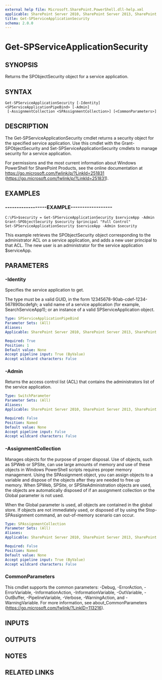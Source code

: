```yaml
---
external help file: Microsoft.SharePoint.PowerShell.dll-help.xml
applicable: SharePoint Server 2010, SharePoint Server 2013, SharePoint Server 2016, SharePoint Server 2019
title: Get-SPServiceApplicationSecurity
schema: 2.0.0
---
```


# Get-SPServiceApplicationSecurity

## SYNOPSIS

Returns the SPObjectSecurity object for a service application.



## SYNTAX

```
Get-SPServiceApplicationSecurity [-Identity] <SPServiceApplicationPipeBind> [-Admin]
 [-AssignmentCollection <SPAssignmentCollection>] [<CommonParameters>]
```

## DESCRIPTION
The Get-SPServiceApplicationSecurity cmdlet returns a security object for the specified service application.
Use this cmdlet with the Grant-SPObjectSecurity and Set-SPServiceApplicationSecurity cmdlets to manage security for a service application.

For permissions and the most current information about Windows PowerShell for SharePoint Products, see the online documentation at https://go.microsoft.com/fwlink/p/?LinkId=251831 (https://go.microsoft.com/fwlink/p/?LinkId=251831).

## EXAMPLES

### ------------------EXAMPLE------------------ 
```
C:\PS>$security = Get-SPServiceApplicationSecurity $serviceApp -Admin
Grant-SPObjectSecurity $security $principal "Full Control"
Set-SPServiceApplicationSecurity $serviceApp -Admin $security
```

This example retrieves the SPObjectSecurity object corresponding to the administrator ACL on a service application, and adds a new user principal to that ACL.
The new user is an administrator for the service application $serviceApp.

## PARAMETERS

### -Identity
Specifies the service application to get.

The type must be a valid GUID, in the form 12345678-90ab-cdef-1234-567890bcdefgh; a valid name of a service application (for example, SearchServiceApp1); or an instance of a valid SPServiceApplication object.

```yaml
Type: SPServiceApplicationPipeBind
Parameter Sets: (All)
Aliases: 
Applicable: SharePoint Server 2010, SharePoint Server 2013, SharePoint Server 2016, SharePoint Server 2019

Required: True
Position: 1
Default value: None
Accept pipeline input: True (ByValue)
Accept wildcard characters: False
```

### -Admin
Returns the access control list (ACL) that contains the administrators list of the service application.

```yaml
Type: SwitchParameter
Parameter Sets: (All)
Aliases: 
Applicable: SharePoint Server 2010, SharePoint Server 2013, SharePoint Server 2016, SharePoint Server 2019

Required: False
Position: Named
Default value: None
Accept pipeline input: False
Accept wildcard characters: False
```

### -AssignmentCollection
Manages objects for the purpose of proper disposal.
Use of objects, such as SPWeb or SPSite, can use large amounts of memory and use of these objects in Windows PowerShell scripts requires proper memory management.
Using the SPAssignment object, you can assign objects to a variable and dispose of the objects after they are needed to free up memory.
When SPWeb, SPSite, or SPSiteAdministration objects are used, the objects are automatically disposed of if an assignment collection or the Global parameter is not used.

When the Global parameter is used, all objects are contained in the global store.
If objects are not immediately used, or disposed of by using the Stop-SPAssignment command, an out-of-memory scenario can occur.

```yaml
Type: SPAssignmentCollection
Parameter Sets: (All)
Aliases: 
Applicable: SharePoint Server 2010, SharePoint Server 2013, SharePoint Server 2016, SharePoint Server 2019

Required: False
Position: Named
Default value: None
Accept pipeline input: True (ByValue)
Accept wildcard characters: False
```

### CommonParameters
This cmdlet supports the common parameters: -Debug, -ErrorAction, -ErrorVariable, -InformationAction, -InformationVariable, -OutVariable, -OutBuffer, -PipelineVariable, -Verbose, -WarningAction, and -WarningVariable. For more information, see about_CommonParameters (https://go.microsoft.com/fwlink/?LinkID=113216).

## INPUTS

## OUTPUTS

## NOTES

## RELATED LINKS

